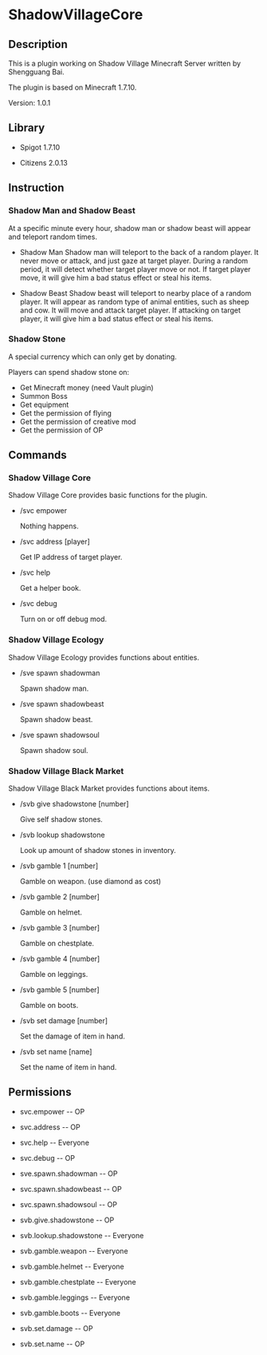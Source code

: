 # ShadowVillageCore

## Description

This is a plugin working on Shadow Village Minecraft Server written by Shengguang Bai.

The plugin is based on Minecraft 1.7.10.

Version: 1.0.1

## Library

* Spigot 1.7.10

* Citizens 2.0.13

## Instruction

### Shadow Man and Shadow Beast

At a specific minute every hour, shadow man or shadow beast will appear and teleport random times. 

* Shadow Man
Shadow man will teleport to the back of a random player. It never move or attack, and just gaze at target player.
During a random period, it will detect whether target player move or not. If target player move, it will give him a bad status effect or steal his items.

* Shadow Beast
Shadow beast will teleport to nearby place of a random player. It will appear as random type of animal entities, such as sheep and cow. It will move and attack target player. If attacking on target player, it will give him a bad status effect or steal his items.

### Shadow Stone

A special currency which can only get by donating.

Players can spend shadow stone on:

* Get Minecraft money (need Vault plugin)
* Summon Boss
* Get equipment
* Get the permission of flying
* Get the permission of creative mod
* Get the permission of OP

## Commands

### Shadow Village Core

Shadow Village Core provides basic functions for the plugin. 

* /svc empower

  Nothing happens.

* /svc address [player]

  Get IP address of target player.
  
* /svc help

  Get a helper book.
  
* /svc debug

  Turn on or off debug mod.

### Shadow Village Ecology
Shadow Village Ecology provides functions about entities.

* /sve spawn shadowman

  Spawn shadow man.

* /sve spawn shadowbeast

  Spawn shadow beast.
  
* /sve spawn shadowsoul

  Spawn shadow soul.

### Shadow Village Black Market
Shadow Village Black Market provides functions about items.

* /svb give shadowstone [number]

  Give self shadow stones.

* /svb lookup shadowstone

  Look up amount of shadow stones in inventory.

* /svb gamble 1 [number]

  Gamble on weapon. (use diamond as cost)

* /svb gamble 2 [number]

  Gamble on helmet.

* /svb gamble 3 [number]

  Gamble on chestplate.

* /svb gamble 4 [number]

  Gamble on leggings.

* /svb gamble 5 [number]

  Gamble on boots.

* /svb set damage [number]

  Set the damage of item in hand.
  
* /svb set name [name]

  Set the name of item in hand.

## Permissions

* svc.empower -- OP

* svc.address -- OP

* svc.help -- Everyone

* svc.debug -- OP

* sve.spawn.shadowman -- OP

* svc.spawn.shadowbeast -- OP

* svc.spawn.shadowsoul -- OP

* svb.give.shadowstone -- OP

* svb.lookup.shadowstone -- Everyone

* svb.gamble.weapon -- Everyone

* svb.gamble.helmet -- Everyone

* svb.gamble.chestplate -- Everyone

* svb.gamble.leggings -- Everyone

* svb.gamble.boots -- Everyone

* svb.set.damage -- OP

* svb.set.name -- OP
